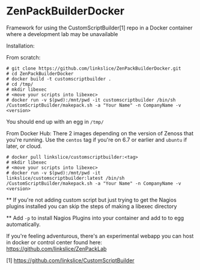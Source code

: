 # ZenPackBuilderDocker
Framework for using the CustomScriptBuilder[1] repo in a Docker container where a development lab may be unavailable

Installation:

From scratch:
```
# git clone https://github.com/linkslice/ZenPackBuilderDocker.git
# cd ZenPackBuilderDocker
# docker build -t customscriptbuilder .
# cd /tmp/
# mkdir libexec
# <move your scripts into libexec>
# docker run -v $(pwd):/mnt/pwd -it customscriptbuilder /bin/sh /CustomScriptBuilder/makepack.sh -a "Your Name" -n CompanyName -v <version>
```
You should end up with an egg in `/tmp/`

From Docker Hub:
There 2 images depending on the version of Zenoss that you're running. Use the `centos` tag if you're on 6.7 or earlier and `ubuntu` if later, or cloud.
```
# docker pull linkslice/customscriptbuilder:<tag>
# mkdir libexec
# <move your scripts into libexec>
# docker run -v $(pwd):/mnt/pwd -it linkslice/customscriptbuilder:latest /bin/sh /CustomScriptBuilder/makepack.sh -a "Your Name" -n CompanyName -v <version>
```
** If you're not adding custom script but just trying to get the Nagios plugins installed you can skip the steps of making a libexec directory

** Add `-p` to install Nagios Plugins into your container and add to to egg automatically.

If you're feeling adventurous, there's an experimental webapp you can host in docker or control center found here: https://github.com/linkslice/ZenPackLab


[1] https://github.com/linkslice/CustomScriptBuilder

